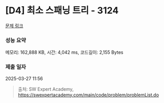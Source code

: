 # [D4] 최소 스패닝 트리 - 3124 

[문제 링크](https://swexpertacademy.com/main/code/problem/problemDetail.do?contestProbId=AV_mSnmKUckDFAWb) 

### 성능 요약

메모리: 162,888 KB, 시간: 4,042 ms, 코드길이: 2,155 Bytes

### 제출 일자

2025-03-27 11:56



> 출처: SW Expert Academy, https://swexpertacademy.com/main/code/problem/problemList.do
